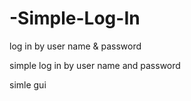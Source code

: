 # -Simple-Log-In


log in by user name &amp; password



simple log in by user name and password 


simle gui 
